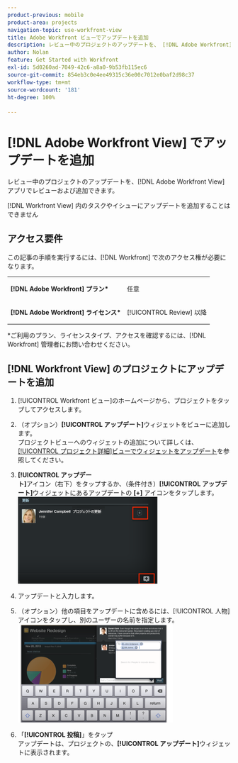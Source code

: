 ```yaml
---
product-previous: mobile
product-area: projects
navigation-topic: use-workfront-view
title: Adobe Workfront ビューでアップデートを追加
description: レビュー中のプロジェクトのアップデートを、 [!DNL Adobe Workfront]  ビューアプリでレビューおよび追加できます。
author: Nolan
feature: Get Started with Workfront
exl-id: 5d0260ad-7049-42c6-a8a0-9b53fb115ec6
source-git-commit: 854eb3c0e4ee49315c36e00c7012e0baf2d98c37
workflow-type: tm+mt
source-wordcount: '181'
ht-degree: 100%

---
```


# [!DNL Adobe Workfront View] でアップデートを追加

レビュー中のプロジェクトのアップデートを、[!DNL Adobe Workfront View] アプリでレビューおよび追加できます。

[!DNL Workfront View] 内のタスクやイシューにアップデートを追加することはできません

## アクセス要件

この記事の手順を実行するには、[!DNL Workfront] で次のアクセス権が必要になります。

<table style="table-layout:auto"> 
 <col> 
 </col> 
 <col> 
 </col> 
 <tbody> 
  <tr> 
   <td role="rowheader"><strong>[!DNL Adobe Workfront] プラン*</strong></td> 
   <td> <p>任意</p> </td> 
  </tr> 
  <tr> 
   <td role="rowheader"><strong>[!DNL Adobe Workfront] ライセンス*</strong></td> 
   <td> <p>[!UICONTROL Review] 以降</p> </td> 
  </tr> 
 </tbody> 
</table>

&#42;ご利用のプラン、ライセンスタイプ、アクセスを確認するには、[!DNL Workfront] 管理者にお問い合わせください。

## [!DNL Workfront View] のプロジェクトにアップデートを追加

1. [!UICONTROL Workfront ビュー]のホームページから、プロジェクトをタップしてアクセスします。
1. （オプション）**[!UICONTROL アップデート]**&#x200B;ウィジェットをビューに追加します。\
   プロジェクトビューへのウィジェットの追加について詳しくは、[[!UICONTROL プロジェクト詳細]ビューでウィジェットをアップデート](../../../workfront-basics/mobile-apps/using-workfront-view/update-widgets-in-workfront-view.md)を参照してください。

1. **[!UICONTROL アップデート]**&#x200B;アイコン（右下）をタップするか、（条件付き）**[!UICONTROL アップデート]**&#x200B;ウィジェットにあるアップデートの **[+]** アイコンをタップします。\
   ![[!DNL workfront_view_updates_icon]png](assets/workfront-view-updates-icon-315x196.png)

1. アップデートと入力します。
1. （オプション）他の項目をアップデートに含めるには、[!UICONTROL 人物]アイコンをタップし、別のユーザーの名前を指定します。\
   ![](assets/screen-shot-2014-002-21-at-2.57.44-pm-350x222.png)

1. 「**[!UICONTROL 投稿]**」をタップ\
   アップデートは、プロジェクトの、**[!UICONTROL アップデート]**&#x200B;ウィジェットに表示されます。

